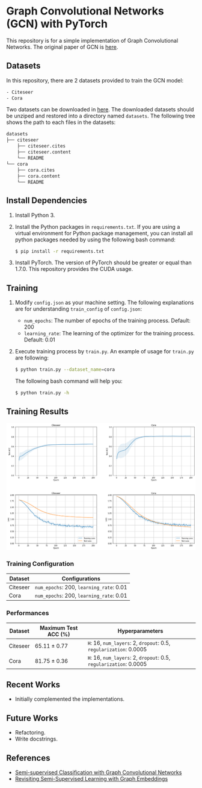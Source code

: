 # Graph Convolutional Networks (GCN) with PyTorch

This repository is for a simple implementation of Graph Convolutional Networks. The original paper of GCN is [here](https://arxiv.org/pdf/1609.02907.pdf).

## Datasets
In this repository, there are 2 datasets provided to train the GCN model:

    - Citeseer
    - Cora

Two datasets can be downloaded in [here](https://linqs.soe.ucsc.edu/data). The downloaded datasets should be unziped and restored into a directory named `datasets`. The following tree shows the path to each files in the datasets:

```
datasets
├── citeseer
    ├── citeseer.cites
    ├── citeseer.content
    └── README
└── cora
    ├── cora.cites
    ├── cora.content
    └── README
```

## Install Dependencies
1. Install Python 3.
2. Install the Python packages in `requirements.txt`. If you are using a virtual environment for Python package management, you can install all python packages needed by using the following bash command:

    ```bash
    $ pip install -r requirements.txt
    ```

3. Install PyTorch. The version of PyTorch should be greater or equal than 1.7.0. This repository provides the CUDA usage.

## Training
1. Modify `config.json` as your machine setting. The following explanations are for understanding `train_config` of `config.json`:
    - `num_epochs`: The number of epochs of the training process. Default: 200
    - `learning_rate`: The learning of the optimizer for the training process. Default: 0.01
2. Execute training process by `train.py`. An example of usage for `train.py` are following:

    ```bash
    $ python train.py --dataset_name=cora
    ```

    The following bash command will help you:

    ```bash
    $ python train.py -h
    ```

## Training Results

![](assets/img/2021-12-02-14-13-52.png)

### Training Configuration
|Dataset|Configurations|
|---|---|
|Citeseer|`num_epochs`: 200, `learning_rate`: 0.01|
|Cora|`num_epochs`: 200, `learning_rate`: 0.01|

### Performances
|Dataset|Maximum Test ACC (%)|Hyperparameters|
|---|---|---|
|Citeseer|65.11 &pm; 0.77|`H`: 16, `num_layers`: 2, `dropout`: 0.5, `regularization`: 0.0005|
|Cora|81.75 &pm; 0.36|`H`: 16, `num_layers`: 2, `dropout`: 0.5, `regularization`: 0.0005|

## Recent Works
- Initially complemented the implementations.

## Future Works
- Refactoring.
- Write docstrings.

## References
- [Semi-supervised Classification with Graph Convolutional Networks](https://arxiv.org/pdf/1609.02907.pdf)
- [Revisiting Semi-Supervised Learning with Graph Embeddings](http://proceedings.mlr.press/v48/yanga16.pdf)